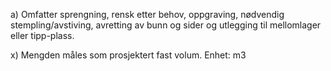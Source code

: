 a) Omfatter sprengning, rensk etter behov, oppgraving, nødvendig stempling/avstiving, avretting av bunn og sider og utlegging til mellomlager eller tipp-plass.

x) Mengden måles som prosjektert fast volum. Enhet: m3

